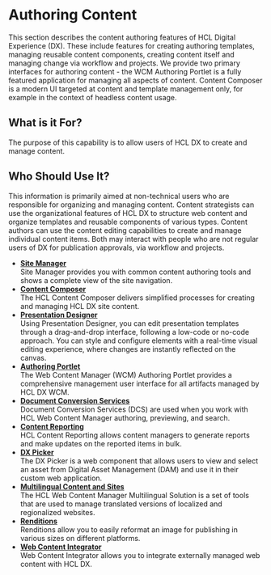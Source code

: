 # Authoring Content

This section describes the content authoring features of HCL Digital Experience (DX). These include features for creating authoring templates, managing reusable content components, creating content itself and managing change via workflow and projects. We provide two primary interfaces for authoring content - the WCM Authoring Portlet is a fully featured application for managing all aspects of content. Content Composer is a modern UI targeted at content and template management only, for example in the context of headless content usage.

## What is it For?

The purpose of this capability is to allow users of HCL DX to create and manage content.

## Who Should Use It?

This information is primarily aimed at non-technical users who are responsible for organizing and managing content. Content strategists can use the organizational features of HCL DX to structure web content and organize templates and reusable components of various types. Content authors can use the content editing capabilities to create and manage individual content items. Both may interact with people who are not regular users of DX for publication approvals, via workflow and projects.

- **[Site Manager](./inline_editing/index.md)**  
Site Manager provides you with common content authoring tools and shows a complete view of the site navigation.
- **[Content Composer](./content_composer/index.md)**  
The HCL Content Composer delivers simplified processes for creating and managing HCL DX site content.
- **[Presentation Designer](./presentation_designer/index.md)**  
Using Presentation Designer, you can edit presentation templates through a drag-and-drop interface, following a low-code or no-code approach. You can style and configure elements with a real-time visual editing experience, where changes are instantly reflected on the canvas.
- **[Authoring Portlet](./authoring_portlet/index.md)**  
The Web Content Manager (WCM) Authoring Portlet provides a comprehensive management user interface for all artifacts managed by HCL DX WCM.
- **[Document Conversion Services](./dcs/index.md)**  
Document Conversion Services (DCS) are used when you work with HCL Web Content Manager authoring, previewing, and search.
- **[Content Reporting](./content_reporting/index.md)**  
HCL Content Reporting allows content managers to generate reports and make updates on the reported items in bulk.
- **[DX Picker](./dx_picker/index.md)**  
The DX Picker is a web component that allows users to view and select an asset from Digital Asset Management (DAM) and use it in their custom web application.
- **[Multilingual Content and Sites](./multi_lingual/index.md)**  
The HCL Web Content Manager Multilingual Solution is a set of tools that are used to manage translated versions of localized and regionalized websites.
- **[Renditions](./renditions/index.md)**  
Renditions allow you to easily reformat an image for publishing in various sizes on different platforms.
- **[Web Content Integrator](./wci/index.md)**  
Web Content Integrator allows you to integrate externally managed web content with HCL DX.
